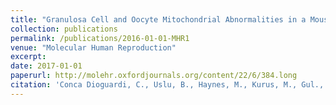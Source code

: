 ```yaml
---
title: "Granulosa Cell and Oocyte Mitochondrial Abnormalities in a Mouse Model of Fragile X Primary Ovarian Insufficiency"
collection: publications
permalink: /publications/2016-01-01-MHR1
venue: "Molecular Human Reproduction"
excerpt:
date: 2017-01-01
paperurl: http://molehr.oxfordjournals.org/content/22/6/384.long
citation: 'Conca Dioguardi, C., Uslu, B., Haynes, M., Kurus, M., Gul., M., Miao, D-Q., De Santis, L., Ferrari, M., Bellone, S., Santin, A., Giulivi, C., Hoffman, G., Usdin, K., Johnson, J. (2016). "Granulosa Cell and Oocyte Mitochondrial Abnormalities in a Mouse Model of Fragile X Primary Ovarian Insufficiency." <i>Molecular Human Reproduction</i>. 10, 1-11.'
---
```



